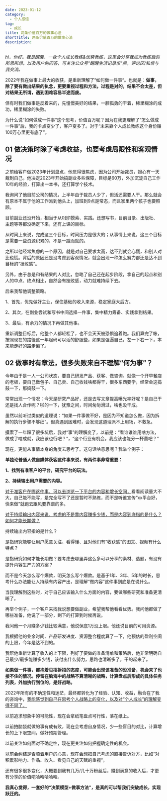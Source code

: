 ```yaml
---
date: 2023-01-12
category:
  - 个人感悟
tag:
  - 成长
title: 两条价值百万的做事心法
shortTitle: 两条价值百万的做事心法
description: 
---
```


*hi，你好。我是醒醒，一枚个人成长教练&优势教练，这里会分享我成为教练后的所思所想，以及用户的问答，可关注公众号"醒醒生活记录仪"后，评论区/私信与我交流。*

2022年我在做事上最大的收获，是重新理解了“如何做一件事“。也就是：<strong>做事，除了要有做出结果的执念，更要重视过程和方法，过程是对的，结果不会太差，但对结果无所谓，遇到困难容易半途而废。</strong>

但有时我们做事是反着来的，先憧憬美好的结果，一腔孤勇的干着，稀里糊涂的成功，稀里糊涂的失败。

为什么说“如何做成一件事”这个思考，价值百万呢？因为在我更理解了“怎么做成一件事”后，我的卡点变少了，客户变多了。对于“未来靠个人成长教练这个身份赚100万心里更有底了”。

## 01 做决策时除了考虑收益，也要考虑局限性和客观情况

之前给客户做2023年计划盘点，他觉得很焦虑，因为公司开始裁员，担心有一天裁到自己。他决定2023年开始搞副业多些保障，目标是60万，外加沉淀自己工作10年的经验，打算出一本书，还打算学个技术。

我询问了他目前公司的情况，上半年由于裁员人少了，但活还需要人干。那么就会有原本不属于他的工作派到他头上，加班到9点是常态，而且家里两个孩子也要照顾。

目前副业还没开始，相当于从0到1摸索、实践。还想写书，目前目录、出版社、主题等等都没确定下来，还有上课的目标。

从时间上来说，完成这三个目标，时间压力是很大的；从事情上来说，这三个目标是需要一些资源积累的，不是一蹴而就的。

之所以他经常焦虑的一个原因，就是对自己要求太高，达不到就会心慌，和别人对比也慌。背后的原因还是没考虑到客观情况，就会出现一种怎么努力都还是达不到目标的“挫败感”。

另外，由于总是和有结果的人对比，忽略了自己还在起步阶段，拿自己的起点和别人的中点、终点相比，自然会有挫败感，动力就难持续下去。

后来我帮他调整策略。

1、首先，优先做好主业，保住基础的收入来源，稳定家庭大后方。

2、其次，在副业尝试和写书中间选择一件事，集中精力筹备、实践拿到结果。

3、最后，有余力的情况下再做其他事。

重新调整目标后，他整个人都轻松了，也不会天天被恐惧追着跑。我们算完了帐，按照现在的路径这一年起码可以活的舒服些，如果是强逼自己，左一下右一下，本来能走好的路走偏了。

## 02 做事时有章法，很多失败来自不理解“何为事”？

今年由于是一人一公司状态，要自己研发产品、获客、做咨询。就像一个开早餐店的老板，要自己做包子、自己卖、自己收钱啥都得干，很多东西要学，经常会这捣鼓一下，那捣鼓一下。

常常出现一个情况：今天是研究产品好，还是去写文章提高曝光率好呢？是自己干还是找人合作呢？啪的一下，犹豫之间，时间匆匆滑过，啥也没干成。

虽然以前听过类似的道理说：“如果一件事做不好，是因为不知道怎么做，因为拆解的执行步骤不够细”。但真遇到困难时，会发现这道理派不上用场，不救急。

摸索了一年踩了很多坑后，我对“事”的理解变了，以前是：“看谁谁谁用啥方法，做成了啥成就，我应该也行吧？“，“这个行业有机会，我应该也能分一杯羹吧？”

现在，更能从事情本身的角度去思考了。这句话啥意思呢？我举个例子：

<strong>单独论普通人做自媒体获客这件事来说，有两件事非常重要：</strong>

<strong>1、找到有准客户的平台，研究平台的玩法。</strong>

<strong>2、持续输出用户需要的内容。</strong>

<u>对于准客户在哪这件事，可以去浏览一下平台的内容和增长空间，</u>看看阅读量大不大，自己能不能写，是完全写不了还是暂时不熟练，而不是听谁宣传“xx平台好，快来做”就跑去跟风要靠谱的多。

<u>对于持续输出内容来说，考虑的不是靠内容赚多少钱，而是内容到底指的是什么？如何才能长期做？</u>

持续输出内容指的是什么？

是指研究能够让用户愿意关注、看得懂、且对他们有“收获感”的图文、视频有什么特点？

是指研究如何才能长期做？要考虑去哪里弄这么多可以分享的素材、选题，有没有提升内容生产力的方案？

而不是今天怎么写个爆款，明天怎么写个爆款。是基于1年、3年、5年的时长，思考什么办法能让人持续有内容产出，是理解“做内容”这件事到底是在说什么。

当我理解到这些时，对于自己应该输入什么方面的内容，要做哪些研究和准备更清晰了。

再举个例子，一个客户来找我说想要做副业，希望我帮他看看优势。我问他都做了哪些准备，他说了一部分，剩下的打算到时候再说。

我问他一个月赚多少钱比较满意，他说保底1万没上限。他还说目前的可用资源。

我根据他的业余时间、产品研发进度、资源整合程度算了一下，他预估的盈利空间的上限，今年是达不到的。

我帮他重新计算了收入的上下限，列好了要做的准备清单和策略后，他非常明确自己最少/最多能赚多少钱，该付出什么努力，思路也清晰多了，干的起来了。

<strong>如果做一件事，都抱着见招拆招的态度，可能会出现该准备的没准备，机会来了也接不住的情况。停留在脑海中的战略不算清晰的战略，计算盘点后形成的具体任务列表，外加执行到位的，是好战略。</strong>

2022年所有的不确定性和迷茫，最终都转化为了经验、认知、收益，融合在了我的咨询中，<u>我能感觉到自己在思考个人战略上的变化，以及对“个人成长”的理解变得不同了。</u>

以前追求想象中的可能性，现在会拿纸笔盘点可行性，落在纸上。

以前拍脑袋就做的事有成有败，现在会考虑自身情况，少一些盲目的对比，计算增长的上下限空间，做好预期管理。

以前关注如何面对不确定性，现在更关注如何把握确定性的机会。

以前会纠结是否顺着用户的心意，现在会想把自己考虑的直接告诉对方，比如“对积累影响力、作品、收入、看见自己的天赋的重视“。

还有很多很多变化，大概要到我有几万/几十万粉丝后，赚到满意的收入后，才更有分享的价值吧哈哈哈哈哈。

<strong>我真心觉得，一套好的“决策模型+做事方法”，是真的可以帮我们突破成长，实现跃迁的。</strong>